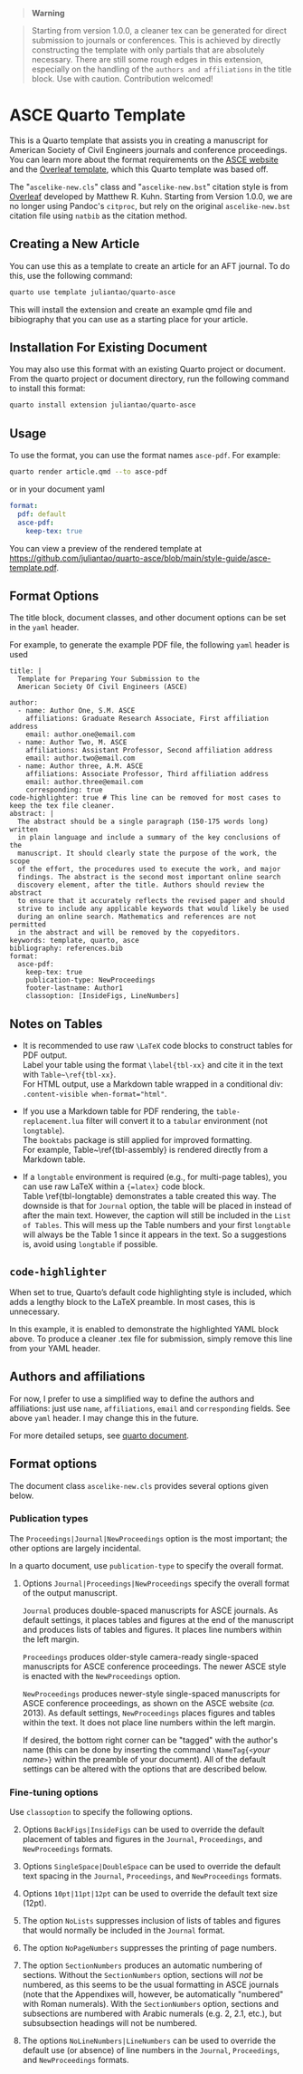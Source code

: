 > **Warning**

> Starting from version 1.0.0, a cleaner tex can be generated for direct submission to journals or conferences. This is achieved by directly constructing the template with only partials that are absolutely necessary. 
> There are still some rough edges in this extension, especially on the handling of the `authors and affiliations` in the title block. 
> Use with caution.
> Contribution welcomed!

# ASCE Quarto Template

This is a Quarto template that assists you in creating a manuscript for American Society of Civil Engineers journals and conference proceedings. You can learn more about the format requirements on the [ASCE website](https://ascelibrary.org/page/authorservicesjournals) and the [Overleaf template](https://www.overleaf.com/latex/templates/template-for-preparing-your-submission-to-the-american-society-of-civil-engineers-asce/pbwcqsvndpty), which this Quarto template was based off.

The "`ascelike-new.cls`" class and "`ascelike-new.bst`" citation style is from [Overleaf](https://www.overleaf.com) developed by Matthew R. Kuhn.
Starting from Version 1.0.0, we are no longer using Pandoc's `citproc`, but rely on the original `ascelike-new.bst` citation file using `natbib` as the citation method.

## Creating a New Article

You can use this as a template to create an article for an AFT journal. To do this, use the following command:

```bash
quarto use template juliantao/quarto-asce
```

This will install the extension and create an example qmd file and bibiography that you can use as a starting place for your article.

## Installation For Existing Document

You may also use this format with an existing Quarto project or document. From the quarto project or document directory, run the following command to install this format:

```bash
quarto install extension juliantao/quarto-asce
```

## Usage

To use the format, you can use the format names `asce-pdf`. For example:

```bash
quarto render article.qmd --to asce-pdf
```

or in your document yaml

```yaml
format:
  pdf: default
  asce-pdf:
    keep-tex: true    
```

You can view a preview of the rendered template at <https://github.com/juliantao/quarto-asce/blob/main/style-guide/asce-template.pdf>.

## Format Options

The title block, document classes, and other document options can be set in the `yaml` header.

For example, to generate the example PDF file, the following `yaml` header is used

```{.yaml} 
title: | 
  Template for Preparing Your Submission to the 
  American Society Of Civil Engineers (ASCE) 

author:
  - name: Author One, S.M. ASCE
    affiliations: Graduate Research Associate, First affiliation address
    email: author.one@email.com
  - name: Author Two, M. ASCE
    affiliations: Assistant Professor, Second affiliation address
    email: author.two@email.com
  - name: Author three, A.M. ASCE
    affiliations: Associate Professor, Third affiliation address
    email: author.three@email.com
    corresponding: true
code-highlighter: true # This line can be removed for most cases to keep the tex file cleaner.
abstract: |
  The abstract should be a single paragraph (150-175 words long) written
  in plain language and include a summary of the key conclusions of the
  manuscript. It should clearly state the purpose of the work, the scope
  of the effort, the procedures used to execute the work, and major
  findings. The abstract is the second most important online search
  discovery element, after the title. Authors should review the abstract
  to ensure that it accurately reflects the revised paper and should
  strive to include any applicable keywords that would likely be used
  during an online search. Mathematics and references are not permitted
  in the abstract and will be removed by the copyeditors.
keywords: template, quarto, asce
bibliography: references.bib
format: 
  asce-pdf:
    keep-tex: true
    publication-type: NewProceedings
    footer-lastname: Author1
    classoption: [InsideFigs, LineNumbers]
```

## Notes on Tables

-   It is recommended to use raw `\LaTeX` code blocks to construct tables for PDF output.  
    Label your table using the format `\label{tbl-xx}` and cite it in the text with `Table~\ref{tbl-xx}`.  
    For HTML output, use a Markdown table wrapped in a conditional div:  
    `.content-visible when-format="html"`.

-   If you use a Markdown table for PDF rendering, the `table-replacement.lua` filter will convert it to a `tabular` environment (not `longtable`).  
    The `booktabs` package is still applied for improved formatting.  
    For example, Table~\ref{tbl-assembly} is rendered directly from a Markdown table.

-   If a `longtable` environment is required (e.g., for multi-page tables), you can use raw LaTeX within a `{=latex}` code block.  
    Table \ref{tbl-longtable} demonstrates a table created this way. The downside is that for `Journal` option, the table will be placed in instead of after the main text.
    However, the caption will still be included in the `List of Tables`.  This will mess up the Table numbers and your first `longtable` will always be the Table 1 since it appears in the text.
    So a suggestions is, avoid using `longtable` if possible.

## `code-highlighter`

When set to true, Quarto’s default code highlighting style is included, which adds a lengthy block to the LaTeX preamble. In most cases, this is unnecessary.

In this example, it is enabled to demonstrate the highlighted YAML block above.
To produce a cleaner .tex file for submission, simply remove this line from your YAML header.

## Authors and affiliations

For now, I prefer to use a simplified way to define the authors and affiliations: just use `name`, `affiliations`, `email` and `corresponding` fields. See above `yaml` header. 
I may change this in the future.

For more detailed setups, see [quarto document](https://quarto.org/docs/journals/authors.html).

## Format options

The document class `ascelike-new.cls` provides several options given
below. 

### Publication types

The `Proceedings|Journal|NewProceedings` option is the most
important; the other options are largely incidental.

In a quarto document, use `publication-type` to specify the overall format.

1.  Options `Journal|Proceedings|NewProceedings` specify the overall
    format of the output manuscript.

    `Journal` produces double-spaced manuscripts for ASCE journals. As
    default settings, it places tables and figures at the end of the
    manuscript and produces lists of tables and figures. It places line
    numbers within the left margin.

    `Proceedings` produces older-style camera-ready single-spaced
    manuscripts for ASCE conference proceedings. The newer ASCE style is
    enacted with the `NewProceedings` option.

    `NewProceedings` produces newer-style single-spaced manuscripts for
    ASCE conference proceedings, as shown on the ASCE website (*ca.*
    2013). As default settings, `NewProceedings` places figures and
    tables within the text. It does not place line numbers within the
    left margin.

    If desired, the bottom right corner can be "tagged" with the
    author's name (this can be done by inserting the command
    `\NameTag{<`*your name*`>}` within the preamble of your document).
    All of the default settings can be altered with the options that are
    described below.

### Fine-tuning options

Use `classoption` to specify the following options.

2.  Options `BackFigs|InsideFigs` can be used to override the default
    placement of tables and figures in the `Journal`, `Proceedings`, and
    `NewProceedings` formats.

3.  Options `SingleSpace|DoubleSpace` can be used to override the
    default text spacing in the `Journal`, `Proceedings`, and
    `NewProceedings` formats.

4.  Options `10pt|11pt|12pt` can be used to override the default text
    size (12pt).

5.  The option `NoLists` suppresses inclusion of lists of tables and
    figures that would normally be included in the `Journal` format.

6.  The option `NoPageNumbers` suppresses the printing of page numbers.

7.  The option `SectionNumbers` produces an automatic numbering of
    sections. Without the `SectionNumbers` option, sections will *not*
    be numbered, as this seems to be the usual formatting in ASCE
    journals (note that the Appendixes will, however, be automatically
    "numbered" with Roman numerals). With the `SectionNumbers` option,
    sections and subsections are numbered with Arabic numerals (e.g. 2,
    2.1, etc.), but subsubsection headings will not be numbered.

8.  The options `NoLineNumbers|LineNumbers` can be used to override the
    default use (or absence) of line numbers in the `Journal`,
    `Proceedings`, and `NewProceedings` formats.
